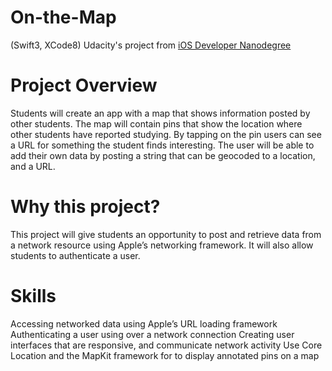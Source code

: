 # On-the-Map
(Swift3, XCode8) Udacity's project from [iOS Developer Nanodegree](https://www.udacity.com/course/ios-developer-nanodegree--nd003)

# Project Overview
Students will create an app with a map that shows information posted by other students. The map will contain pins that show the location where other students have reported studying. By tapping on the pin users can see a URL for something the student finds interesting. The user will be able to add their own data by posting a string that can be geocoded to a location, and a URL.

# Why this project?
This project will give students an opportunity to post and retrieve data from a network resource using Apple’s networking framework. It will also allow students to authenticate a user.

# Skills
Accessing networked data using Apple’s URL loading framework
Authenticating a user using over a network connection
Creating user interfaces that are responsive, and communicate network activity
Use Core Location and the MapKit framework for to display annotated pins on a map
